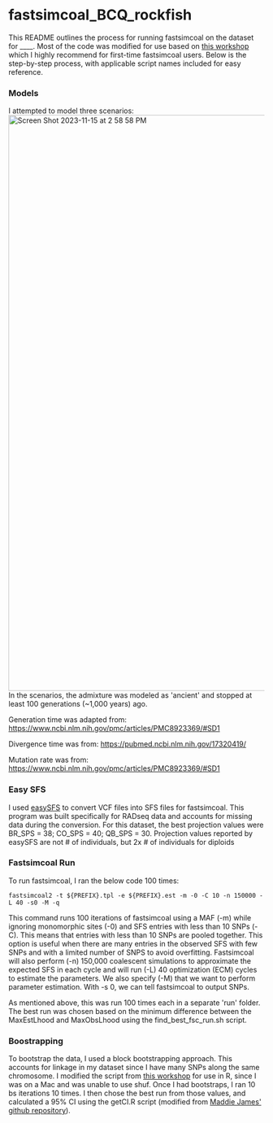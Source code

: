 # fastsimcoal_BCQ_rockfish
This README outlines the process for running fastsimcoal on the dataset for ____. Most of the code was modified for use based on [this workshop](https://speciationgenomics.github.io/fastsimcoal2/) which I highly recommend for first-time fastsimcoal users. Below is the step-by-step process, with applicable script names included for easy reference. 

### Models
I attempted to model three scenarios: 
<img width="1133" alt="Screen Shot 2023-11-15 at 2 58 58 PM" src="https://github.com/anita-wray/fastsimcoal_BCQ_rockfish/assets/82060951/9615931f-cba4-4965-8c12-93757822c859">
In the scenarios, the admixture was modeled as 'ancient' and stopped at least 100 generations (~1,000 years) ago.

Generation time was adapted from: https://www.ncbi.nlm.nih.gov/pmc/articles/PMC8923369/#SD1

Divergence time was from: https://pubmed.ncbi.nlm.nih.gov/17320419/

Mutation rate was from: https://www.ncbi.nlm.nih.gov/pmc/articles/PMC8923369/#SD1

### Easy SFS
I used [easySFS](https://github.com/isaacovercast/easySFS) to convert VCF files into SFS files for fastsimcoal. This program was built specifically for RADseq data and accounts for missing data during the conversion. For this dataset, the best projection values were BR_SPS = 38; CO_SPS =  40; QB_SPS = 30. Projection values reported by easySFS are not # of individuals, but 2x # of individuals for diploids

### Fastsimcoal Run
To run fastsimcoal, I ran the below code 100 times:

```fastsimcoal2 -t ${PREFIX}.tpl -e ${PREFIX}.est -m -0 -C 10 -n 150000 -L 40 -s0 -M -q```

This command runs 100 iterations of fastsimcoal using a MAF (-m) while ignoring monomorphic sites (-0) and SFS entries with less than 10 SNPs (-C). This means that entries with less than 10 SNPs are pooled together. This option is useful when there are many entries in the observed SFS with few SNPs and with a limited number of SNPS to avoid overfitting. Fastsimcoal will also perform (-n) 150,000 coalescent simulations to approximate the expected SFS in each cycle and will run (-L) 40 optimization (ECM) cycles to estimate the parameters. We also specify (-M) that we want to perform parameter estimation. With -s 0, we can tell fastsimcoal to output SNPs.

As mentioned above, this was run 100 times each in a separate 'run' folder. The best run was chosen based on the minimum difference between the MaxEstLhood	and MaxObsLhood using the find_best_fsc_run.sh script.

### Boostrapping
To bootstrap the data, I used a block bootstrapping approach. This accounts for linkage in my dataset since I have many SNPs along the same chromosome. I modified the script from [this workshop](https://speciationgenomics.github.io/fastsimcoal2/) for use in R, since I was on a Mac and was unable to use shuf. Once I had bootstraps, I ran 10 bs iterations 10 times. I then chose the best run from those values, and calculated a 95% CI using the getCI.R script (modified from [Maddie James' github repository](https://github.com/OB-lab/James_et_al._2021-MBE/tree/master)). 
